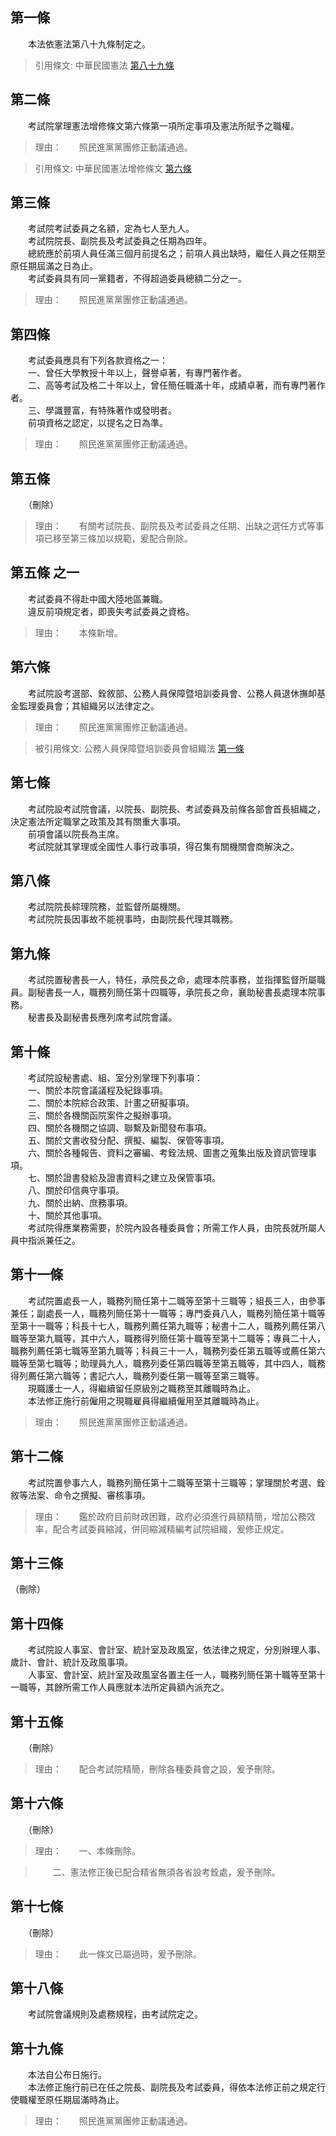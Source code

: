 第一條 
-------
　　本法依憲法第八十九條制定之。  
> 引用條文: 中華民國憲法 [第八十九條](../../國家發展/憲政議題/中華民國憲法.md#第八十九條-考試院組織法之制定)



第二條 
-------
　　考試院掌理憲法增修條文第六條第一項所定事項及憲法所賦予之職權。  
> 理由：　　照民進黨黨團修正動議通過。

> 引用條文: 中華民國憲法增修條文 [第六條](../../國家發展/憲政議題/中華民國憲法增修條文.md#第六條-考試院)



第三條 
-------
　　考試院考試委員之名額，定為七人至九人。  
　　考試院院長、副院長及考試委員之任期為四年。  
　　總統應於前項人員任滿三個月前提名之；前項人員出缺時，繼任人員之任期至原任期屆滿之日為止。  
　　考試委員具有同一黨籍者，不得超過委員總額二分之一。  
> 理由：　　照民進黨黨團修正動議通過。



第四條 
-------
　　考試委員應具有下列各款資格之一：  
　　一、曾任大學教授十年以上，聲譽卓著，有專門著作者。  
　　二、高等考試及格二十年以上，曾任簡任職滿十年，成績卓著，而有專門著作者。  
　　三、學識豐富，有特殊著作或發明者。  
　　前項資格之認定，以提名之日為準。  
> 理由：　　照民進黨黨團修正動議通過。



第五條 
-------
　　（刪除）  
> 理由：　　有關考試院長、副院長及考試委員之任期、出缺之選任方式等事項已移至第三條加以規範，爰配合刪除。



第五條 之一 
------------
　　考試委員不得赴中國大陸地區兼職。  
　　違反前項規定者，即喪失考試委員之資格。  
> 理由：　　本條新增。



第六條 
-------
　　考試院設考選部、銓敘部、公務人員保障暨培訓委員會、公務人員退休撫卹基金監理委員會；其組織另以法律定之。  
> 理由：　　照民進黨黨團修正動議通過。

> 被引用條文: 公務人員保障暨培訓委員會組織法 [第一條](../../人事其他/組織編制/公務人員保障暨培訓委員會組織法.md#第一條-)



第七條 
-------
　　考試院設考試院會議，以院長、副院長、考試委員及前條各部會首長組織之，決定憲法所定職掌之政策及其有關重大事項。  
　　前項會議以院長為主席。  
　　考試院就其掌理或全國性人事行政事項，得召集有關機關會商解決之。  


第八條 
-------
　　考試院院長綜理院務，並監督所屬機關。  
　　考試院院長因事故不能視事時，由副院長代理其職務。  


第九條 
-------
　　考試院置秘書長一人，特任，承院長之命，處理本院事務，並指揮監督所屬職員。副秘書長一人，職務列簡任第十四職等，承院長之命，襄助秘書長處理本院事務。  
　　秘書長及副秘書長應列席考試院會議。  


第十條 
-------
　　考試院設秘書處、組、室分別掌理下列事項：  
　　一、關於本院會議議程及紀錄事項。  
　　二、關於本院綜合政策、計畫之研擬事項。  
　　三、關於各機關函院案件之擬辦事項。  
　　四、關於各機關之協調、聯繫及新聞發布事項。  
　　五、關於文書收發分配、撰擬、編製、保管等事項。  
　　六、關於各種報告、資料之審編、考銓法規、圖書之蒐集出版及資訊管理事項。  
　　七、關於證書發給及證書資料之建立及保管事項。  
　　八、關於印信典守事項。  
　　九、關於出納、庶務事項。  
　　十、關於其他事項。  
　　考試院得應業務需要，於院內設各種委員會；所需工作人員，由院長就所屬人員中指派兼任之。  


第十一條 
---------
　　考試院置處長一人，職務列簡任第十二職等至第十三職等；組長三人，由參事兼任；副處長一人，職務列簡任第十一職等；專門委員八人，職務列簡任第十職等至第十一職等；科長十七人，職務列薦任第九職等；秘書十二人，職務列薦任第八職等至第九職等，其中六人，職務得列簡任第十職等至第十二職等；專員二十人，職務列薦任第七職等至第九職等；科員三十一人，職務列委任第五職等或薦任第六職等至第七職等；助理員九人，職務列委任第四職等至第五職等，其中四人，職務得列薦任第六職等；書記六人，職務列委任第一職等至第三職等。  
　　現職護士一人，得繼續留任原級別之職務至其離職時為止。  
　　本法修正施行前僱用之現職雇員得繼續僱用至其離職時為止。  
> 理由：　　照民進黨黨團修正動議通過。



第十二條 
---------
　　考試院置參事六人，職務列簡任第十二職等至第十三職等；掌理關於考選、銓敘等法案、命令之撰擬、審核事項。  
> 理由：　　鑑於政府目前財政困難，政府必須進行員額精簡，增加公務效率，配合考試委員縮減，併同縮減精編考試院組織，爰修正規定。



第十三條 
---------
（刪除）  


第十四條 
---------
　　考試院設人事室、會計室、統計室及政風室，依法律之規定，分別辦理人事、歲計、會計、統計及政風事項。  
　　人事室、會計室、統計室及政風室各置主任一人，職務列簡任第十職等至第十一職等，其餘所需工作人員應就本法所定員額內派充之。  


第十五條 
---------
　　（刪除）  
> 理由：　　配合考試院精簡，刪除各種委員會之設，爰予刪除。



第十六條 
---------
　　（刪除）  
> 理由：　　一、本條刪除。

> 　　二、憲法修正後已配合精省無須各省設考銓處，爰予刪除。



第十七條 
---------
　　（刪除）  
> 理由：　　此一條文已屬過時，爰予刪除。



第十八條 
---------
　　考試院會議規則及處務規程，由考試院定之。  


第十九條 
---------
　　本法自公布日施行。  
　　本法修正施行前已在任之院長、副院長及考試委員，得依本法修正前之規定行使職權至原任期屆滿時為止。  
> 理由：　　照民進黨黨團修正動議通過。